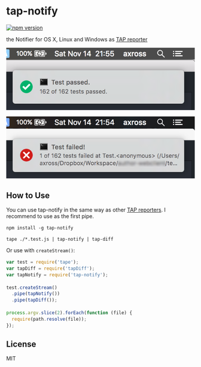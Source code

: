 # tap-notify

[![npm version](https://badge.fury.io/js/tap-notify.svg)](http://badge.fury.io/js/tap-notify)

the Notifier for OS X, Linux and Windows as [TAP reporter](https://github.com/substack/tape#pretty-reporters)

![Screenshot](screenshot1.png)

![Screenshot](screenshot2.png)

## How to Use

You can use tap-notify in the same way as other [TAP reporters](https://github.com/substack/tape#pretty-reporters). I recommend to use as the first pipe.

```
npm install -g tap-notify
```

```
tape ./*.test.js | tap-notify | tap-diff
```

Or use with `createStream()`:

```javascript
var test = require('tape');
var tapDiff = require('tapDiff');
var tapNotify = require('tap-notify');

test.createStream()
  .pipe(tapNotify())
  .pipe(tapDiff());

process.argv.slice(2).forEach(function (file) {
  require(path.resolve(file));
});
```

## License

MIT
